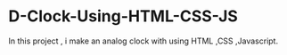 # D-Clock-Using-HTML-CSS-JS
In this project , i make an analog clock with using HTML ,CSS ,Javascript.
